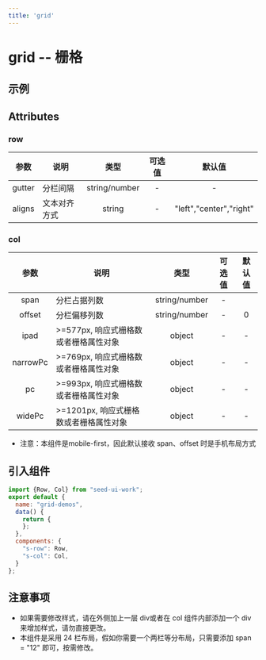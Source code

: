 ```yaml
---
title: 'grid'
---
```

# grid -- 栅格
## 示例
<ClientOnly>
<grid-demos/>
</ClientOnly>

## Attributes
### row
|  参数  | 说明         |  类型   | 可选值 | 默认值 |
|:------:|--------------|:-------:|:------:|:------:|
| gutter | 分栏间隔     | string/number |  -|-   |
| aligns | 文本对齐方式 | string  |   -    |  "left","center","right"  |

### col
|   参数   | 说明                                  |  类型   | 可选值 | 默认值 |
|:--------:|---------------------------------------|:-------:|:------:|:------:|
|   span   | 分栏占据列数                          | string/number |   -    |
|  offset  | 分栏偏移列数                          | string/number | - |  0    |
|   ipad   | >=577px, 响应式栅格数或者栅格属性对象  | object  |   -    |   -    |
| narrowPc | >=769px, 响应式栅格数或者栅格属性对象  | object  |   -    |   -    |
|    pc    | >=993px, 响应式栅格数或者栅格属性对象  | object  |   -    |   -    |
|  widePc  | >=1201px, 响应式栅格数或者栅格属性对象 | object  |   -    |   -    |
* 注意：本组件是mobile-first，因此默认接收 span、offset 时是手机布局方式
## 引入组件
```js
import {Row, Col} from "seed-ui-work";
export default {
  name: "grid-demos",
  data() {
    return {
    };
  },
  components: {
    "s-row": Row,
    "s-col": Col,
  }
};
```
## 注意事项
* 如果需要修改样式，请在外侧加上一层 div或者在 col 组件内部添加一个 div 来增加样式，请勿直接更改。
* 本组件是采用 24 栏布局，假如你需要一个两栏等分布局，只需要添加 span = "12" 即可，按需修改。